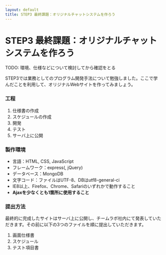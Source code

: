 ```yaml
---
layout: default
title: STEP3 最終課題：オリジナルチャットシステムを作ろう
---
```

# STEP3 最終課題：オリジナルチャットシステムを作ろう

TODO: 環境、仕様などについて検討してから確認をとる

STEP3では業務としてのプログラム開発手法について勉強しました。ここで学んだことを利用して、オリジナルWebサイトを作ってみましょう。

### 工程

1. 仕様書の作成
2. スケジュールの作成
3. 開発
4. テスト
5. サーバ上に公開

### 製作環境

* 言語：HTML, CSS, JavaScript
* フレームワーク：express(, jQuery)
* データベース：MongoDB
* 文字コード：ファイルはUTF-8、DBはutf8-general-ci
* IE8以上、Firefox、Chrome、Safariのいずれかで動作すること
* **Ajaxを少なくとも1箇所に使用すること**

### 提出方法

最終的に完成したサイトはサーバ上に公開し、チームラボ社内にて発表していただきます。その前に以下の3つのファイルを順に提出していただきます。

1. 画面仕様書
2. スケジュール
3. テスト項目書